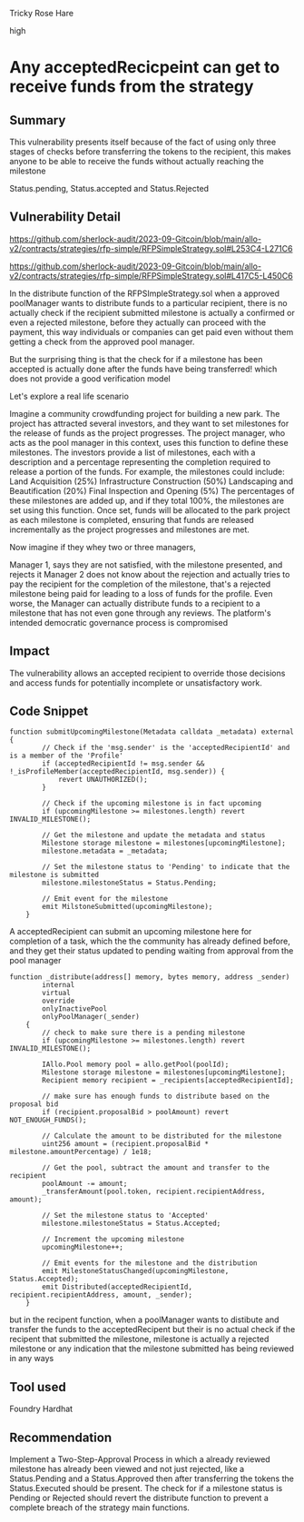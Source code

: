 Tricky Rose Hare

high

# Any acceptedRecicpeint can get to receive funds from the strategy
## Summary

This vulnerability presents itself because of the fact of using only three stages of checks before transferring the tokens to the recipient, this makes anyone to be able to receive the funds without actually reaching the milestone 

Status.pending, Status.accepted  and Status.Rejected

## Vulnerability Detail

https://github.com/sherlock-audit/2023-09-Gitcoin/blob/main/allo-v2/contracts/strategies/rfp-simple/RFPSimpleStrategy.sol#L253C4-L271C6

https://github.com/sherlock-audit/2023-09-Gitcoin/blob/main/allo-v2/contracts/strategies/rfp-simple/RFPSimpleStrategy.sol#L417C5-L450C6

In the distribute function of the RFPSImpleStrategy.sol when a approved poolManager wants to distribute funds to a particular recipient, there is no actually check if the recipient submitted milestone is actually a confirmed or even a rejected milestone, before they actually can proceed with the payment, this way individuals or companies can get paid even without them getting a check from the approved pool manager. 

But the surprising thing is that the check for if a milestone has been accepted is actually done after the funds have being transferred! which does not provide a good verification model

Let's explore a real life scenario

Imagine a community crowdfunding project for building a new park. The project has attracted several investors, and they want to set milestones for the release of funds as the project progresses. The project manager, who acts as the pool manager in this context, uses this function to define these milestones. The investors provide a list of milestones, each with a description and a percentage representing the completion required to release a portion of the funds. For example, the milestones could include: Land Acquisition (25%) Infrastructure Construction (50%) Landscaping and Beautification (20%) Final Inspection and Opening (5%) The percentages of these milestones are added up, and if they total 100%, the milestones are set using this function. Once set, funds will be allocated to the park project as each milestone is completed, ensuring that funds are released incrementally as the project progresses and milestones are met.

Now imagine if they whey two or three managers, 

Manager 1, says they are not satisfied, with the milestone presented, and rejects it 
Manager 2 does not know about the rejection and actually tries to pay the recipient for the completion of the milestone, that's a rejected milestone being paid for leading to a loss of funds for the profile. Even worse, the Manager can actually distribute funds to a recipient to a milestone that has not even gone through any reviews. The platform's intended democratic governance process is compromised 

## Impact

The vulnerability allows an accepted recipient to override those decisions and access funds for potentially incomplete or unsatisfactory work.

## Code Snippet

```solidity
function submitUpcomingMilestone(Metadata calldata _metadata) external {
        // Check if the 'msg.sender' is the 'acceptedRecipientId' and is a member of the 'Profile'
        if (acceptedRecipientId != msg.sender && !_isProfileMember(acceptedRecipientId, msg.sender)) {
            revert UNAUTHORIZED();
        }

        // Check if the upcoming milestone is in fact upcoming
        if (upcomingMilestone >= milestones.length) revert INVALID_MILESTONE();

        // Get the milestone and update the metadata and status
        Milestone storage milestone = milestones[upcomingMilestone];
        milestone.metadata = _metadata;

        // Set the milestone status to 'Pending' to indicate that the milestone is submitted
        milestone.milestoneStatus = Status.Pending;

        // Emit event for the milestone
        emit MilstoneSubmitted(upcomingMilestone);
    }
```
A acceptedRecipient can submit an upcoming milestone here for completion of a task, which the the community has already defined before, and they get their status updated to pending waiting from approval from the pool manager

```solidity
function _distribute(address[] memory, bytes memory, address _sender)
        internal
        virtual
        override
        onlyInactivePool
        onlyPoolManager(_sender)
    {
        // check to make sure there is a pending milestone
        if (upcomingMilestone >= milestones.length) revert INVALID_MILESTONE();

        IAllo.Pool memory pool = allo.getPool(poolId);
        Milestone storage milestone = milestones[upcomingMilestone];
        Recipient memory recipient = _recipients[acceptedRecipientId];

        // make sure has enough funds to distribute based on the proposal bid
        if (recipient.proposalBid > poolAmount) revert NOT_ENOUGH_FUNDS();

        // Calculate the amount to be distributed for the milestone
        uint256 amount = (recipient.proposalBid * milestone.amountPercentage) / 1e18;

        // Get the pool, subtract the amount and transfer to the recipient
        poolAmount -= amount;
        _transferAmount(pool.token, recipient.recipientAddress, amount);

        // Set the milestone status to 'Accepted'
        milestone.milestoneStatus = Status.Accepted;

        // Increment the upcoming milestone
        upcomingMilestone++;

        // Emit events for the milestone and the distribution
        emit MilestoneStatusChanged(upcomingMilestone, Status.Accepted);
        emit Distributed(acceptedRecipientId, recipient.recipientAddress, amount, _sender);
    }
```
but in the recipent function, when a  poolManager wants to distibute and transfer the funds to the acceptedRecipent but their is no actual check if the recipent that submitted the milestone, milestone is actually a rejected milestone or any indication that the milestone submitted has being reviewed in any ways

## Tool used
Foundry Hardhat

## Recommendation
Implement a Two-Step-Approval Process in which a already reviewed milestone has already been viewed and not just rejected, like a Status.Pending and a Status.Approved then after transferring the tokens the Status.Executed should be present. The check for if a milestone status is Pending or Rejected should revert the distribute function to prevent a complete breach of the strategy main functions.
